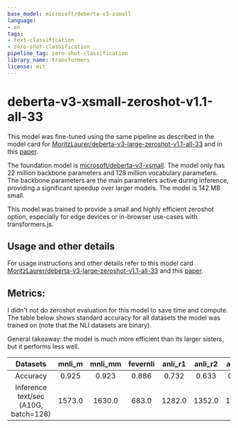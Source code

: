 ```yaml
---
base_model: microsoft/deberta-v3-xsmall
language:
- en
tags:
- text-classification
- zero-shot-classification
pipeline_tag: zero-shot-classification
library_name: transformers
license: mit
---
```



# deberta-v3-xsmall-zeroshot-v1.1-all-33 

This model was fine-tuned using the same pipeline as described in 
the model card for [MoritzLaurer/deberta-v3-large-zeroshot-v1.1-all-33](https://huggingface.co/MoritzLaurer/deberta-v3-large-zeroshot-v1.1-all-33)
and in this [paper](https://arxiv.org/pdf/2312.17543.pdf).
 
The foundation model is [microsoft/deberta-v3-xsmall](https://huggingface.co/microsoft/deberta-v3-xsmall).
The model only has 22 million backbone parameters and 128 million vocabulary parameters. 
The backbone parameters are the main parameters active during inference, providing a significant speedup over larger models. 
The model is 142 MB small.

This model was trained to provide a small and highly efficient zeroshot option, 
especially for edge devices or in-browser use-cases with transformers.js.

## Usage and other details
For usage instructions and other details refer to 
this model card [MoritzLaurer/deberta-v3-large-zeroshot-v1.1-all-33](https://huggingface.co/MoritzLaurer/deberta-v3-large-zeroshot-v1.1-all-33)
and this [paper](https://arxiv.org/pdf/2312.17543.pdf).

## Metrics:

I didn't not do zeroshot evaluation for this model to save time and compute. 
The table below shows standard accuracy for all datasets the model was trained on (note that the NLI datasets are binary).

General takeaway: the model is much more efficient than its larger sisters, but it performs less well. 

|Datasets|mnli_m|mnli_mm|fevernli|anli_r1|anli_r2|anli_r3|wanli|lingnli|wellformedquery|rottentomatoes|amazonpolarity|imdb|yelpreviews|hatexplain|massive|banking77|emotiondair|emocontext|empathetic|agnews|yahootopics|biasframes_sex|biasframes_offensive|biasframes_intent|financialphrasebank|appreviews|hateoffensive|trueteacher|spam|wikitoxic_toxicaggregated|wikitoxic_obscene|wikitoxic_identityhate|wikitoxic_threat|wikitoxic_insult|manifesto|capsotu|
| :---: | :---: | :---: | :---: | :---: | :---: | :---: | :---: | :---: | :---: | :---: | :---: | :---: | :---: | :---: | :---: | :---: | :---: | :---: | :---: | :---: | :---: | :---: | :---: | :---: | :---: | :---: | :---: | :---: | :---: | :---: | :---: | :---: | :---: | :---: | :---: | :---: |
|Accuracy|0.925|0.923|0.886|0.732|0.633|0.661|0.814|0.887|0.722|0.872|0.944|0.925|0.967|0.774|0.734|0.627|0.762|0.745|0.465|0.888|0.702|0.94|0.853|0.863|0.914|0.926|0.921|0.635|0.968|0.897|0.918|0.915|0.935|0.9|0.505|0.701|
|Inference text/sec (A10G, batch=128)|1573.0|1630.0|683.0|1282.0|1352.0|1072.0|2325.0|2008.0|4781.0|2743.0|677.0|228.0|238.0|2357.0|5027.0|4323.0|3247.0|3129.0|941.0|1643.0|335.0|1517.0|1452.0|1498.0|2367.0|974.0|2634.0|353.0|2284.0|260.0|252.0|256.0|254.0|259.0|1941.0|2080.0|



